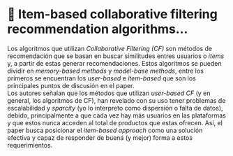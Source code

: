 # 📖 Item-based collaborative filtering recommendation algorithms...

Los algoritmos que utilizan _Collaborative Filtering (CF)_ son métodos de recomendación que se basan en buscar similitudes entres usuarios o _items_ y, a partir de estas generar recomendaciones. Estos algoritmos se pueden dividir en _memory-based methods_ y _model-base methods_, entre los primeros se encuentran los _user-based_ e _item-based_ que son los principales puntos de discusión en el paper.\
Los autores señalan que los métodos que utilizan _user-based CF_ (y en general, los algoritmos de CF), han revelado con su uso tener problemas de escalabilidad y _sparcity_ (yo lo interpreto como dispersión o falta de datos), debido, principalmente a que cada vez hay más usuarios en las plataformas y que estos nunca acceden al total de productos que estas ofrecen. Así, el paper busca posicionar el _item-based approach_ como una solución efectiva y capaz de responder de buena (y mejor) forma a estos requerimientos.